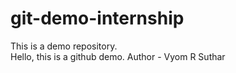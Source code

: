 # git-demo-internship
This is a demo repository.
<br>
Hello, this is a github demo.
Author - Vyom R Suthar
